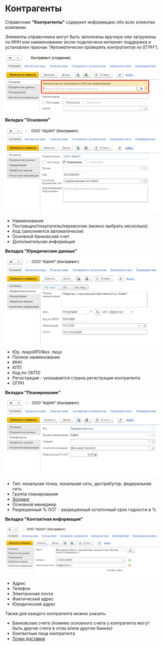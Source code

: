 # Контрагенты

Справочник **"Контрагенты"** содержит информацию обо всех клиентах компании.

Элементы справочника могут быть заполнены вручную или загружены по ИНН или наименованию (если подключена интернет поддержка и установлен признак *"Автоматически проверять контрагентов по ЕГРН"*).

![2023-04-11_11-53-14](Contractor.assets/2023-04-11_11-53-14.png)

**Вкладка "Основное"**

![2023-04-11_11-53-54](Contractor.assets/2023-04-11_11-53-54.png)

- Наименование
- Поставщик/покупатель/перевозчик (можно выбрать несколько)
- Код (заполняется автоматически)
- Основной банковский счет
- Дополнительная информация

**Вкладка "Юридические данные"**

![2023-04-11_11-54-10](Contractor.assets/2023-04-11_11-54-10.png)

- Юр. лицо/ИП/Физ. лицо
- Полное наименование
- ИНН
- КПП
- Код по ОКПО
- Регистрация - указывается страна регистрации контрагента
- ОГРН

**Вкладка "Планирование"**

![2023-04-11_11-54-28](Contractor.assets/2023-04-11_11-54-28.png)

- Тип: локальная точка, локальная сеть, дистрибутор, федеральная сеть
- Группа планирования
- [Холдинг](Holding.md)
- Основной менеджер
- Разрешенный % ОСГ -  разрешенный остаточный срок годности в %

**Вкладка "Контактная информация"**

![2023-04-11_11-54-47](Contractor.assets/2023-04-11_11-54-47.png)

- Адрес
- Телефон
- Электронная почта
- Фактический адрес
- Юридический адрес

Также для каждого контрагента можно указать:

- Банковские счета (помимо основного счета у контрагента могут быть другие счета в этом и/или другом банках)
- Контактные лица контрагента
- [Точки доставки](DeliveryPoint.md)